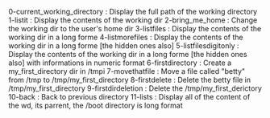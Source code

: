 0-current_working_directory	: Display the full path of the working directory
1-listit			: Display the contents of the working dir
2-bring_me_home			: Change the working dir to the user's home dir
3-listfiles			: Display the contents of the working dir in a long forme
4-listmorefiles			: Display the contents of the working dir in a long forme [the hidden ones also]
5-listfilesdigitonly		: Display the contents of the working dir in a long forme [the hidden ones also] with informations in  numeric format
6-firstdirectory		: Create a my_first_directory dir in /tmpi
7-movethatfile			: Move a file called "betty" from /tmp to /tmp/my_first_directory
8-firstdelete			: Delete the betty file in /tmp/my_first_directory
9-firstdirdeletion 		: Delete the /tmp/my_first_derictory
10-back 			: Back to previous directory
11-lists			: Display all of the content of the wd, its parrent, the /boot directory is long format 
